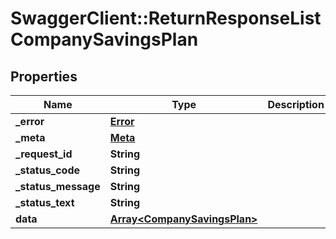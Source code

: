 # SwaggerClient::ReturnResponseListCompanySavingsPlan

## Properties
Name | Type | Description | Notes
------------ | ------------- | ------------- | -------------
**_error** | [**Error**](Error.md) |  | [optional] 
**_meta** | [**Meta**](Meta.md) |  | [optional] 
**_request_id** | **String** |  | [optional] 
**_status_code** | **String** |  | [optional] 
**_status_message** | **String** |  | [optional] 
**_status_text** | **String** |  | [optional] 
**data** | [**Array&lt;CompanySavingsPlan&gt;**](CompanySavingsPlan.md) |  | [optional] 


